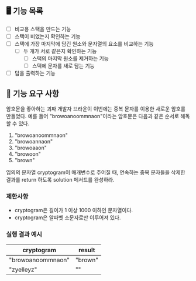 ## 🖥 기능 목록
- [ ] 비교용 스택을 만드는 기능
- [ ] 스택이 비었는지 확인하는 기능
- [ ] 스택에 가장 마지막에 담긴 원소와 문자열의 요소를 비교하는 기능
  - [ ] 두 개가 서로 같은지 확인하는 기능
    - [ ] 스택의 마지막 원소를 제거하는 기능  
    - [ ] 스택에 문자를 새로 담는 기능
- [ ] 답을 출력하는 기능

## 🚀 기능 요구 사항

암호문을 좋아하는 괴짜 개발자 브라운이 이번에는 중복 문자를 이용한 새로운 암호를 만들었다. 예를 들어 "browoanoommnaon"이라는 암호문은 다음과 같은 순서로 해독할 수 있다.

1. "browoanoommnaon"
2. "browoannaon"
3. "browoaaon"
4. "browoon"
5. "brown"

임의의 문자열 cryptogram이 매개변수로 주어질 때, 연속하는 중복 문자들을 삭제한 결과를 return 하도록 solution 메서드를 완성하라.

### 제한사항

- cryptogram은 길이가 1 이상 1000 이하인 문자열이다.
- cryptogram은 알파벳 소문자로만 이루어져 있다.

### 실행 결과 예시

| cryptogram | result |
| --- | --- |
| "browoanoommnaon" | "brown" |
| "zyelleyz" | "" |
